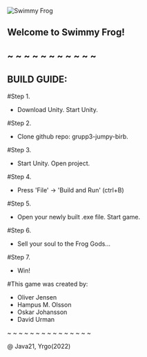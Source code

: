  ![Swimmy Frog](swimmyfrog.jpg)
 
 ## Welcome to Swimmy Frog!
 ## ~ ~ ~ ~ ~ ~ ~ ~ ~ ~ ~
 ## BUILD GUIDE:

 #Step 1.
  - Download Unity. 
    Start Unity.
 
 #Step 2.
  - Clone github repo: 
    grupp3-jumpy-birb. 
 
 #Step 3.
  - Start Unity. Open project.
 
 #Step 4.
  - Press 'File' -> 'Build and Run' 
    (ctrl+B)
 
 #Step 5.
  - Open your newly built .exe file. 
    Start game.
 
 #Step 6.
  - Sell your soul to the Frog Gods...
 
 #Step 7.
  - Win!

 #This game was created by:
   -   Oliver Jensen
   -   Hampus M. Olsson
   -   Oskar Johansson
   -   David Urman

~ ~ ~ ~ ~ ~ ~ ~ ~ ~ ~ ~ ~ ~ ~ 
  
   @ Java21, Yrgo(2022)
